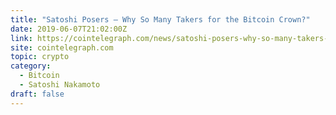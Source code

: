 ```yaml
---
title: "Satoshi Posers — Why So Many Takers for the Bitcoin Crown?"
date: 2019-06-07T21:02:00Z
link: https://cointelegraph.com/news/satoshi-posers-why-so-many-takers-for-the-bitcoin-crown?utm_medium=RSS&utm_source=hune
site: cointelegraph.com
topic: crypto
category:
  - Bitcoin
  - Satoshi Nakamoto
draft: false
---
```

